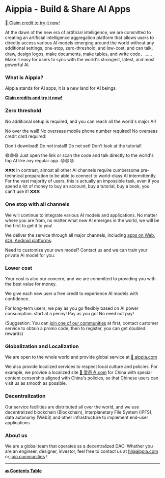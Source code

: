 # Aippia - Build & Share AI Apps

[🎁 Claim credit to try it now!](https://u.aippia.com)

At the dawn of the new era of artificial intelligence, we are committed to creating an artificial intelligence aggregation platform that allows users to directly access various AI models emerging around the world without any additional settings, one-stop, zero-threshold, and low-cost, and can talk, draw, design logos, make documents, make tables, and write code、...... Make it easy for users to sync with the world's strongest, latest, and most powerful AI.

### What is Aippia?

Aippia stands for AI apps, it is a new land for AI beings.

[**Clain credits and try it now!**](https://u.aippia.com)

### Zero threshold

No additional setup is required, and you can reach all the world's major AI!

No over the wall! No overseas mobile phone number required! No overseas credit card required!

Don't download! Do not install! Do not set! Don't look at the tutorial!

😄😄😄 Just open the link or scan the code and talk directly to the world's top AI like any regular app. 😄😄😄

❌❌❌ In contrast, almost all other AI channels require cumbersome pre-technical preparation to be able to connect to world-class AI intermittently. For the vast majority of users, this is actually an impossible task, even if you spend a lot of money to buy an account, buy a tutorial, buy a book, you can't use it! ❌❌❌

### One stop with all channels

We will continue to integrate various AI models and applications. No matter where you are from, no matter what new AI emerges in the world, we will be the first to get it to you!

We deliver the service through all major channels, including [apps on Web, iOS, Android platforms](https://links.aippia.com).

Need to customize your own model? Contact us and we can train your private AI model for you.

### Lower cost

Your cost is also our concern, and we are committed to providing you with the best value for money.

We give each new user a free credit to experience AI models with confidence.

For long-term users, we pay as you go flexibly based on AI power consumption: start at a penny! Pay as you go! No need not pay!

(Suggestion: You can [join one of our communities](https://u.aippia.com/#/pages/user-resource) at first, contact customer service to obtain a promo code, then to register, you can get doubled rewards)

### Globalization and Localization

We are open to the whole world and provide global service at [🔗 aippia.com](https://u.aippia.com)

We also provide localized services to respect local culture and policies. For example, we provide a localized site [🔗 爱奇点.com](https://u.爱奇点.com) for China with special content censorship aligned with China's policies, so that Chinese users can visit us as smooth as possible.

### Decentralization

Our service facilities are distributed all over the world, and we use decentralized blockchain (Blockchain), Interplanetary File System (IPFS), data autonomy (Web3) and other infrastructure to implement end-user applications.

### About us

We are a global team that operates as a decentralized DAO. Whether you are an engineer, designer, investor, feel free to contact us at [hi@aippia.com](hi@aippia.com) or[ join communities](https://u.aippia.com/#/pages/user-resource) !

---

**[🔙️ Contents Table](./README.md)**
